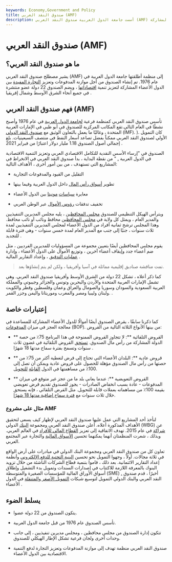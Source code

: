 ```yaml
---
keywords: Economy,Government and Policy
title: صندوق النقد العربي (AMF)
description: أسست جامعة الدول العربية صندوق النقد العربي (AMF) لتحقيق الاستقرار في اختلالات المدفوعات بين 22 دولة من الدول الأعضاء المشاركة.
---
```


# صندوق النقد العربي (AMF)
## ما هو صندوق النقد العربي؟

يشير مصطلح صندوق النقد العربي (AMF) إلى منظمة أطلقتها جامعة الدول العربية في عام 1976. تم إنشاء الصندوق من أجل موازنة المدفوعات وتعزيز [التجارة المفيدة](/trade) بين الدول الأعضاء المشاركة لتعزيز تنمية [اقتصاداتها](/economy) ، ويضم الصندوق 22 دولة عضو منتشرة في جميع أنحاء الشرق الأوسط وشمال إفريقيا .

## فهم صندوق النقد العربي (AMF)

تأسس صندوق النقد العربي كمنظمة فرعية [لجامعة الدول العربية](/arab-league) في عام 1976 وأصبح نشطًا في العام التالي.تقع المكاتب المركزية للصندوق في أبو ظبي في الإمارات العربية المتحدة ، وغالبًا ما يعمل بالتعاون الوثيق مع [صندوق النقد الدولي](/imf) (IMF). ). كان التمويل الأولي لصندوق النقد العربي ممكناً بفضل تصاعد أسعار النفط في منتصف السبعينيات. بلغ إجمالي أصول الصندوق 1.18 مليار دولار اعتبارًا من فبراير 2021 .

الصندوق في "إرساء الأسس النقدية للتكامل الاقتصادي العربي وتعزيز التنمية الاقتصادية في الدول العربية [.](/loan) " من نقطة البداية ، بدأ صندوق النقد العربي في الانخراط في المشاريع التي تستهدف ، من بين أمور أخرى ، الأهداف التالية:

- التقليل من القيود والمدفوعات التجارية

- تطوير [أسواق رأس المال](/capitalmarkets) داخل الدول العربية وفيما بينها

- معايرة [سياسات](/monetarypolicy) [مونيتا](/monetarypolicy) بين الدول الأعضاء

- تخفيف تدفقات [رؤوس الأموال](/capital) عبر الوطن العربي

ويترأس الهيكل التنظيمي للصندوق [مجلس المحافظين](/board-of-governors) ، يليه مجلس المديرين التنفيذيين والمدير العام ، ويمثل كل ولاية في [مجلس المحافظين](/board-of-governors) محافظ ونائب أو نائب محافظ. وهذا المجلس ترشح ثمانية أفراد من الدول الأعضاء لمجلس المديرين التنفيذيين لمدة ثلاث سنوات ، جنبًا إلى جنب مع المدير العام لمدة خمس سنوات - وهي فترة قابلة للتجديد .

يقوم مجلس المحافظين أيضًا بتعيين مجموعة من المسؤوليات للمديرين الفرديين ، مثل ضم أعضاء جدد وإيقاف أعضاء آخرين ، وتوزيع الأموال على الدول الأعضاء ، وإدارة [عمليات التدقيق](/audit) ، وإعداد التقارير المالية .

> تمت مناقشة صناديق إقليمية مماثلة في آسيا وأفريقيا ، ولكن لم يتم إنشاؤها بعد.

>

كما ذكر أعلاه ، تشكل 22 دولة من الشرق الأوسط وأفريقيا صندوق النقد العربي. وهي تشمل الإمارات العربية المتحدة والأردن والبحرين وتونس والجزائر وجيبوتي والمملكة العربية السعودية والسودان وسوريا والصومال والعراق وعمان وفلسطين وقطر والكويت ولبنان وليبيا ومصر والمغرب وموريتانا واليمن وجزر القمر. .

## إعتبارات خاصة

كما ذكرنا سابقًا ، يقرض الصندوق أيضًا أموالًا للدول الأعضاء المشاركة للمساعدة في معالجة العجز في ميزان [المدفوعات](/bop) (BOP). من بينها الأنواع الثلاثة التالية من القروض:

- ** القروض التلقائية **: لا تتجاوز القروض الممنوحة في هذا البرنامج 75٪ من حصة الدولة المشاركة من رأس مال الصندوق. [تستحق](/maturity) القروض التلقائية في غضون ثلاث سنوات وتسمح بفترة سماح مدتها 18 شهرًا .

- ** قروض عادية **: البلدان الأعضاء التي تحتاج إلى قرض لتغطية أكثر من 75٪ من حصتها من رأس مال الصندوق مؤهلة للحصول على قروض عادية ويمكن أن تصل إلى 100٪ من مساهمتها في الدول [القابلة](/convertible-currency) [للتحويل](/convertible-currency).

- ** القروض التعويضية **: عندما يعاني بلد ما من عجز غير متوقع في ميزان المدفوعات - عادة بسبب انخفاض الصادرات - يجوز للصندوق تقديم قرض تعويضي بقيمة 100٪ من مساهماته بعملات قابلة للتحويل. مثل القرض التلقائي ، فإنه يستحق خلال ثلاث سنوات مع [فترة سماح إضافية مدتها 18 شهرًا](/grace_period).

### مثال على مشروع AMF

لنأخذ أحد المشاريع التي عمل عليها صندوق النقد العربي لإظهار كيف يسعى لتحقيق الأهداف المذكورة أعلاه. أعلن صندوق النقد العربي ومجموعة [البنك](/world-bank-group) الدولي (WBG) عن [شراكة](/partnership) في عام 2015. تهدف الاتفاقية إلى تعزيز [القطاع المالي للأفراد](/financial_sector) في العالم العربي. وبذلك ، شعرت المنظمتان أنهما يمكنهما تحسين [الأسواق المالية](/financial-market) والتجارة عبر المجتمع العربي.

تعاون كل من صندوق النقد العربي ومجموعة البنك الدولي في مبادرات على أرض الواقع في ثلاثة مجالات. أولاً ، وجهوا التمويل نحو تحسين [البنية التحتية للدفع الإلكتروني](/infrastructure) وأنظمة إعداد التقارير الائتمانية. بعد ذلك ، قاموا بتنمية قطاع الشركات الناشئة من خلال تزويد البنوك بالمعرفة اللازمة للاكتتاب في إصدارات السندات وتمويل بدء التشغيل وإطلاق أسواق الأوراق المالية للمؤسسات الصغيرة والمتوسطة (SME) [.](/smallandmidsizeenterprises) أخيرًا ، قدم صندوق النقد العربي والبنك الدولي التمويل لتوسيع شبكات [التمويل الأصغر والمتنقلة](/microfinance) في الدول الأعضاء .

## يسلط الضوء

- يتكون الصندوق من 22 دولة عضوا.

- تأسس الصندوق عام 1976 من قبل جامعة الدول العربية.

- تتكون إدارة الصندوق من مجلس محافظين ، ومجلس مديرين تنفيذيين ، إلى جانب وحدات أخرى ولجان فرعية تشكل الإطار الهيكلي للصندوق.

- صندوق النقد العربي منظمة تهدف إلى موازنة المدفوعات وتعزيز التجارة لدفع التنمية الاقتصادية بين الدول الأعضاء.

